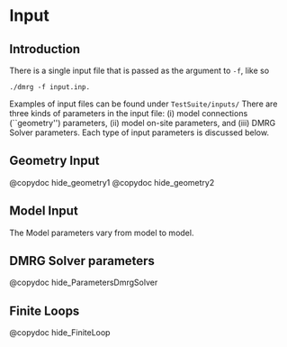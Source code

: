 # Input 


## Introduction

There is a single input file that is passed as the argument to `-f`, like so

    ./dmrg -f input.inp.

Examples of input files can be found under `TestSuite/inputs/`
There are three kinds of parameters in the input file:
(i) model connections (``geometry'') parameters, (ii) model on-site parameters, and (iii) DMRG Solver parameters.
Each type of input parameters is discussed below.

## Geometry Input
@copydoc hide_geometry1
@copydoc hide_geometry2

## Model Input

The Model parameters vary from model to model.

## DMRG Solver parameters

@copydoc hide_ParametersDmrgSolver

## Finite Loops

@copydoc hide_FiniteLoop


